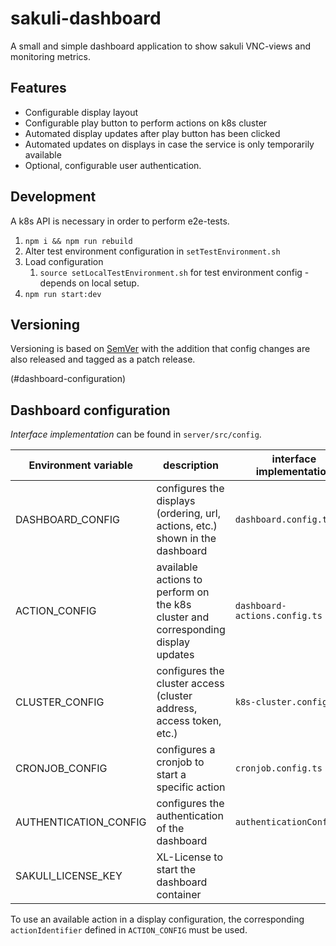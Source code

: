 # sakuli-dashboard
A small and simple dashboard application to show sakuli VNC-views and monitoring metrics. 

## Features
* Configurable display layout
* Configurable play button to perform actions on k8s cluster
* Automated display updates after play button has been clicked
* Automated updates on displays in case the service is only temporarily available
* Optional, configurable user authentication.

## Development
A k8s API is necessary in order to perform e2e-tests.

1. `npm i && npm run rebuild`
1. Alter test environment configuration in `setTestEnvironment.sh`
1. Load configuration  
    1. `source setLocalTestEnvironment.sh` for test environment config - depends on local setup.
1. `npm run start:dev`

## Versioning
Versioning is based on [SemVer](https://semver.org/) with the addition that config changes are also released and tagged
as a patch release.

(#dashboard-configuration)
## Dashboard configuration
_Interface implementation_ can be found in `server/src/config`. 

| Environment variable  | description                                                                       | interface implementation      |
|-----------------------|-----------------------------------------------------------------------------------|-------------------------------|
| DASHBOARD_CONFIG      | configures the displays (ordering, url, actions, etc.) shown in the dashboard     | `dashboard.config.ts`         |
| ACTION_CONFIG         | available actions to perform on the k8s cluster and corresponding display updates | `dashboard-actions.config.ts` |
| CLUSTER_CONFIG        | configures the cluster access (cluster address, access token, etc.)               | `k8s-cluster.config.ts`       |
| CRONJOB_CONFIG        | configures a cronjob to start a specific action                                   | `cronjob.config.ts`           |
| AUTHENTICATION_CONFIG | configures the authentication of the dashboard                                    | `authenticationConfig.ts`     |
| SAKULI_LICENSE_KEY    | XL-License to start the dashboard container                                       |                               |

To use an available action in a display configuration, the corresponding `actionIdentifier` defined in `ACTION_CONFIG` must be used.